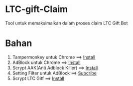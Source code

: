 # LTC-gift-Claim
Tool untuk memaksimalkan dalam proses claim LTC Gift Bot


# Bahan 
1. Tampermonkey untuk Chrome ==> <a href="https://chrome.google.com/webstore/detail/tampermonkey/dhdgffkkebhmkfjojejmpbldmpobfkfo">Install</a>
2. AdBlock untuk Chrome ==> <a href="https://chrome.google.com/webstore/detail/adblock-%E2%80%94-best-ad-blocker/gighmmpiobklfepjocnamgkkbiglidom">Install</a>
3. Scrypt AAK(Anti Adblock Killer) ==> <a href="https://raw.github.com/reek/anti-adblock-killer/master/anti-adblock-killer.user.js">Install</a>
4. Setting Filter untuk AdBlock ==> <a href="abp:subscribe?location=https://raw.github.com/reek/anti-adblock-killer/master/anti-adblock-killer-filters.txt">Subcribe</a>
4. Scrypt LTC Gitf ==> <a href="https://github.com/gedabuz/LTC-gift-Claim/raw/main/ltc.gift.user.js">Install</a>
